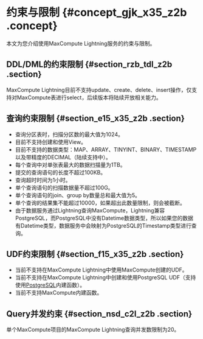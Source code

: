 # 约束与限制 {#concept_gjk_x35_z2b .concept}

本文为您介绍使用MaxCompute Lightning服务的约束与限制。

## DDL/DML的约束限制 {#section_rzb_tdl_z2b .section}

MaxCompute Lightning目前不支持update、create、delete、insert操作，仅支持对MaxCompute表进行select，后续版本将陆续开放相关能力。

## 查询约束限制 {#section_e15_x35_z2b .section}

-   查询分区表时，扫描分区数的最大值为1024。
-   目前不支持创建和使用View。
-   目前不支持的数据类型：MAP、ARRAY、TINYINT、BINARY、TIMESTAMP以及带精度的DECIMAL（陆续支持中）。
-   每个查询中对单张表最大的数据扫描量为1TB。
-   提交的查询语句的长度不超过100KB。
-   查询超时时间为1小时。
-   单个查询语句的扫描数据量不超过100G。
-   单个查询语句的join、group by数量总和最大值为5。
-   单个查询的结果集不能超过10000，如果超出此数量限制，则会被截断。
-   由于数据服务通过Lightning查询MaxCompute，Lightning兼容PostgreSQL，而PostgreSQL中没有Datetime数据类型，所以如果您的数据有Datetime类型，数据服务中会映射为PostgreSQL的Timestamp类型进行查询。

## UDF约束限制 {#section_f15_x35_z2b .section}

-   当前不支持在MaxCompute Lightning中使用MaxCompute创建的UDF。
-   当前不支持在MaxCompute Lightning中创建和使用PostgreSQL UDF（支持使用[PostgreSQL](https://www.postgresql.org/docs/8.2/static/functions.html)内建函数）。
-   当前不支持MaxCompute内建函数。

## Query并发约束 {#section_nsd_c2l_z2b .section}

单个MaxCompute项目的MaxCompute Lightning查询并发数限制为20。

